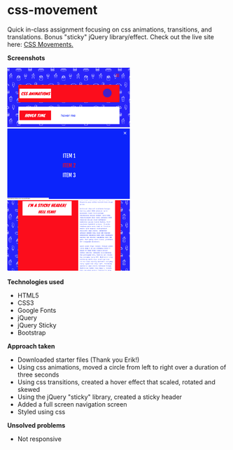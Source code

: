 # css-movement

 Quick in-class assignment focusing on css animations, transitions, and translations. Bonus "sticky" jQuery library/effect. Check out the live site here: [CSS Movements.](https://aheitzen.github.io/css-movement/)

**Screenshots**

<img src="images/1.png" width="280" alt="CSS Animations">
<img src="images/2.png" width="280" alt="Nav Bar">
<img src="images/3.png" width="280" alt="Sticky Header">

**Technologies used**
* HTML5 
* CSS3
* Google Fonts 
* jQuery 
* jQuery Sticky 
* Bootstrap

**Approach taken**
* Downloaded starter files (Thank you Erik!) 
* Using css animations, moved a circle from left to right over a duration of three seconds
* Using css transitions, created a hover effect that scaled, rotated and skewed
* Using the jQuery "sticky" library, created a sticky header
* Added a full screen navigation screen
* Styled using css


**Unsolved problems** 
* Not responsive 






